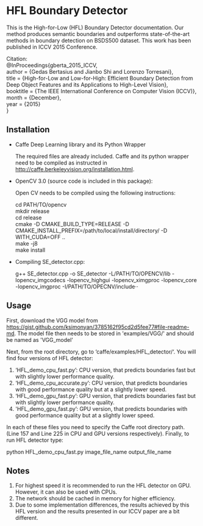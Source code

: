 # HFL Boundary Detector

This is the High-for-Low (HFL) Boundary Detector documentation. Our method produces semantic boundaries and outperforms state-of-the-art methods in boundary detection on BSDS500 dataset. This work has been published in ICCV 2015 Conference.

Citation:  
@InProceedings{gberta_2015_ICCV,  
author = {Gedas Bertasius and Jianbo Shi and Lorenzo Torresani},  
title = {High-for-Low and Low-for-High: Efficient Boundary Detection from Deep Object Features and its Applications to High-Level Vision},  
booktitle = {The IEEE International Conference on Computer Vision (ICCV)},  
month = {December},  
year = {2015}  
}

## Installation

* Caffe Deep Learning library and its Python Wrapper

	The required files are already included. Caffe and its python wrapper need to be compiled as instructed in http://caffe.berkeleyvision.org/installation.html. 

* OpenCV 3.0 (source code is included in this package):
 
	Open CV needs to be compiled using the following instructions:

	cd PATH/TO/opencv  
	mkdir release  
	cd release  
	cmake -D CMAKE_BUILD_TYPE=RELEASE -D CMAKE_INSTALL_PREFIX=/path/to/local/install/directory/ -D WITH_CUDA=OFF ..  
	make -j8  
	make install  

* Compiling SE_detector.cpp:

	g++ SE_detector.cpp -o SE_detector -L/PATH/TO/OPENCV/lib -lopencv_imgcodecs -lopencv_highgui -lopencv_ximgproc -lopencv_core -lopencv_imgproc -I/PATH/TO/OPECNV/include⋅⋅


## Usage

First, download the VGG model from https://gist.github.com/ksimonyan/3785162f95cd2d5fee77#file-readme-md. The model file then needs to be stored in 'examples/VGG/' and should be named as 'VGG_model'

Next, from the root directory, go to ‘caffe/examples/HFL_detector/‘. You will find four versions of HFL detector:

1. ‘HFL_demo_cpu_fast.py’: CPU version, that predicts boundaries fast but with slightly lower performance quality.
2. ‘HFL_demo_cpu_accurate.py’: CPU version, that predicts boundaries with good performance quality but at a slightly lower speed.
3. ‘HFL_demo_gpu_fast.py’: GPU version, that predicts boundaries fast but with slightly lower performance quality.
4. 'HFL_demo_gpu_fast.py’: GPU version, that predicts boundaries with good performance quality but at a slightly lower speed.

In each of these files you need to specify the Caffe root directory path. (Line 157 and Line 225 in CPU and GPU versions respectively). Finally, to run HFL detector type:

python HFL_demo_cpu_fast.py image_file_name output_file_name


## Notes

1. For highest speed it is recommended to run the HFL detector on GPU. However, it can also be used with CPUs.
2. The network should be cached in memory for higher efficiency.
3. Due to some implementation differences, the results achieved by this HFL version and the results presented in our ICCV paper are a bit different.


